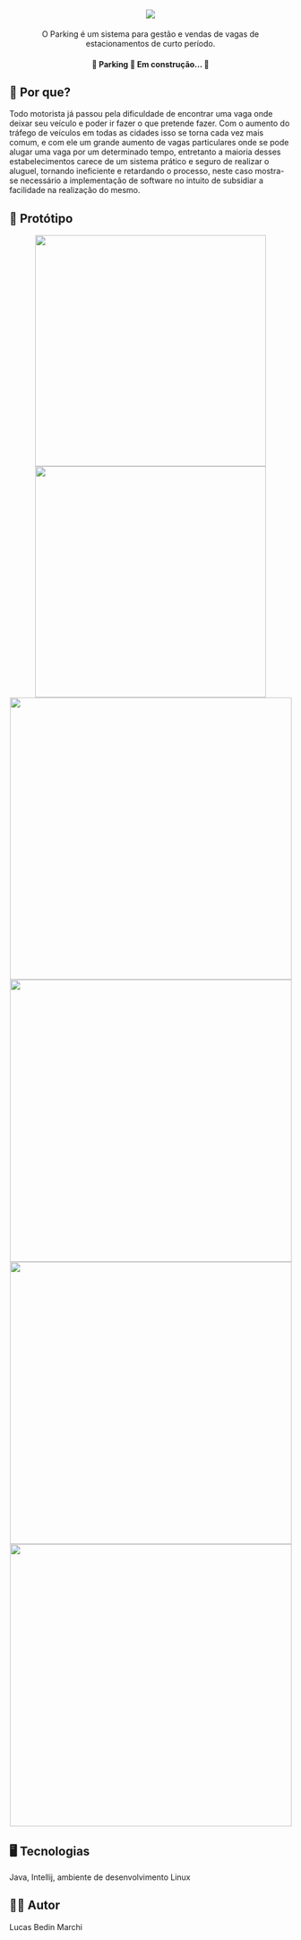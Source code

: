 <h1 align="center">
  <img src="https://i.imgur.com/EqwzWS9.png">
</h1>
<p align="center">
  O Parking é um sistema para gestão e vendas de vagas de estacionamentos de curto período. 
</p>

<h4 align="center"> 
🚧  Parking 🚀 Em construção...  🚧
</h4>

## :thinking: Por que?
  Todo motorista já passou pela dificuldade de encontrar uma vaga onde deixar seu veículo e poder ir fazer o que pretende fazer. Com o aumento do tráfego de veículos em todas as cidades isso se torna cada vez mais comum, e com ele um grande aumento de vagas particulares onde se pode alugar uma vaga por um determinado tempo, entretanto a maioria desses estabelecimentos carece de um sistema prático e seguro de realizar o aluguel, tornando ineficiente e retardando o processo, neste caso mostra-se necessário a implementação de software no intuito de subsidiar a facilidade na realização do mesmo.

  
## :minidisc: Protótipo
<p align="center">
  <img width="412" src="https://i.imgur.com/mCdyRXe.png">
  <img width="412" src="https://i.imgur.com/ukN2aiz.png">
  <img width="503" src="https://i.imgur.com/DkrCm1c.png">
  <img width="503" src="https://i.imgur.com/4jHFSeJ.png">
  <img width="503" src="https://i.imgur.com/qRnXqQx.png">
  <img width="503" src="https://i.imgur.com/7DXqI6q.png">
</p>

## :desktop_computer: Tecnologias
  Java, Intellij, ambiente de desenvolvimento Linux
  
## :man_student: Autor
  Lucas Bedin Marchi  
